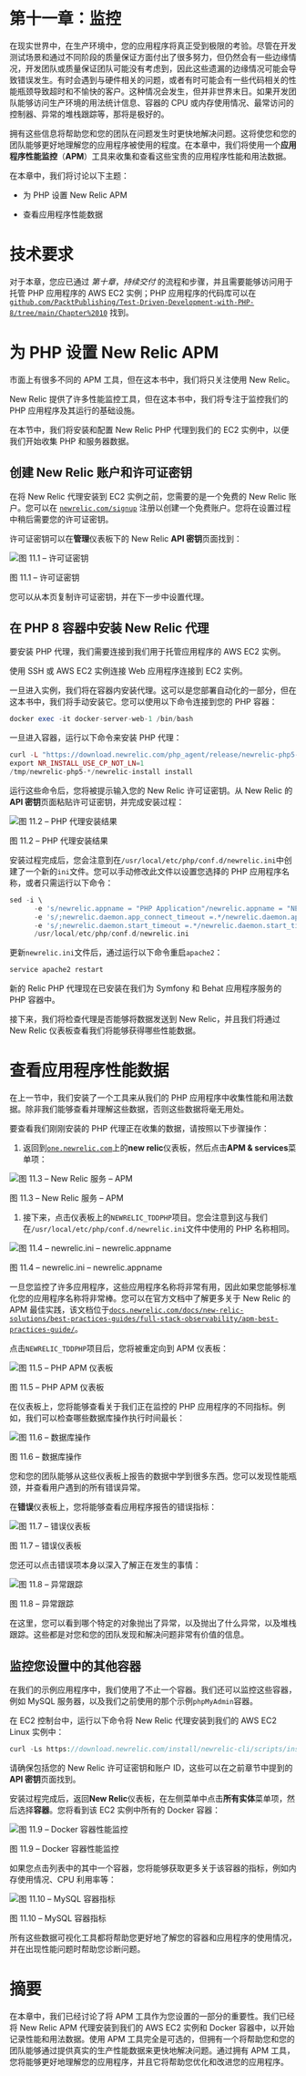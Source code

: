 

# 第十一章：监控

在现实世界中，在生产环境中，您的应用程序将真正受到极限的考验。尽管在开发测试场景和通过不同阶段的质量保证方面付出了很多努力，但仍然会有一些边缘情况，开发团队或质量保证团队可能没有考虑到，因此这些遗漏的边缘情况可能会导致错误发生。有时会遇到与硬件相关的问题，或者有时可能会有一些代码相关的性能瓶颈导致超时和不愉快的客户。这种情况会发生，但并非世界末日。如果开发团队能够访问生产环境的用法统计信息、容器的 CPU 或内存使用情况、最常访问的控制器、异常的堆栈跟踪等，那将是极好的。

拥有这些信息将帮助您和您的团队在问题发生时更快地解决问题。这将使您和您的团队能够更好地理解您的应用程序被使用的程度。在本章中，我们将使用一个**应用程序性能监控**（**APM**）工具来收集和查看这些宝贵的应用程序性能和用法数据。

在本章中，我们将讨论以下主题：

+   为 PHP 设置 New Relic APM

+   查看应用程序性能数据

# 技术要求

对于本章，您应已通过 *第十章*，*持续交付* 的流程和步骤，并且需要能够访问用于托管 PHP 应用程序的 AWS EC2 实例；PHP 应用程序的代码库可以在 [`github.com/PacktPublishing/Test-Driven-Development-with-PHP-8/tree/main/Chapter%2010`](https://github.com/PacktPublishing/Test-Driven-Development-with-PHP-8/tree/main/Chapter%2010) 找到。

# 为 PHP 设置 New Relic APM

市面上有很多不同的 APM 工具，但在这本书中，我们将只关注使用 New Relic。

New Relic 提供了许多性能监控工具，但在这本书中，我们将专注于监控我们的 PHP 应用程序及其运行的基础设施。

在本节中，我们将安装和配置 New Relic PHP 代理到我们的 EC2 实例中，以便我们开始收集 PHP 和服务器数据。

## 创建 New Relic 账户和许可证密钥

在将 New Relic 代理安装到 EC2 实例之前，您需要的是一个免费的 New Relic 账户。您可以在 [`newrelic.com/signup`](https://newrelic.com/signup) 注册以创建一个免费账户。您将在设置过程中稍后需要您的许可证密钥。

许可证密钥可以在**管理**仪表板下的 New Relic **API 密钥**页面找到：

![图 11.1 – 许可证密钥](img/Figure_11.01_B18318.jpg)

图 11.1 – 许可证密钥

您可以从本页复制许可证密钥，并在下一步中设置代理。

## 在 PHP 8 容器中安装 New Relic 代理

要安装 PHP 代理，我们需要连接到我们用于托管应用程序的 AWS EC2 实例。

使用 SSH 或 AWS EC2 实例连接 Web 应用程序连接到 EC2 实例。

一旦进入实例，我们将在容器内安装代理。这可以是您部署自动化的一部分，但在这本书中，我们将手动安装它。您可以使用以下命令连接到您的 PHP 容器：

```php
docker exec -it docker-server-web-1 /bin/bash
```

一旦进入容器，运行以下命令来安装 PHP 代理：

```php
curl -L "https://download.newrelic.com/php_agent/release/newrelic-php5-10.2.0.314-linux.tar.gz" | tar -C /tmp -zx
export NR_INSTALL_USE_CP_NOT_LN=1
/tmp/newrelic-php5-*/newrelic-install install
```

运行这些命令后，您将被提示输入您的 New Relic 许可证密钥。从 New Relic 的**API 密钥**页面粘贴许可证密钥，并完成安装过程：

![图 11.2 – PHP 代理安装结果](img/Figure_11.02_B18318.jpg)

图 11.2 – PHP 代理安装结果

安装过程完成后，您会注意到在`/usr/local/etc/php/conf.d/newrelic.ini`中创建了一个新的`ini`文件。您可以手动修改此文件以设置您选择的 PHP 应用程序名称，或者只需运行以下命令：

```php
sed -i \
      -e 's/newrelic.appname = "PHP Application"/newrelic.appname = "NEWRELIC_TDDPHP"/' \
      -e 's/;newrelic.daemon.app_connect_timeout =.*/newrelic.daemon.app_connect_timeout=15s/' \
      -e 's/;newrelic.daemon.start_timeout =.*/newrelic.daemon.start_timeout=5s/' \
      /usr/local/etc/php/conf.d/newrelic.ini
```

更新`newrelic.ini`文件后，通过运行以下命令重启`apache2`：

```php
service apache2 restart
```

新的 Relic PHP 代理现在已安装在我们为 Symfony 和 Behat 应用程序服务的 PHP 容器中。

接下来，我们将检查代理是否能够将数据发送到 New Relic，并且我们将通过 New Relic 仪表板查看我们将能够获得哪些性能数据。

# 查看应用程序性能数据

在上一节中，我们安装了一个工具来从我们的 PHP 应用程序中收集性能和用法数据。除非我们能够查看并理解这些数据，否则这些数据将毫无用处。

要查看我们刚刚安装的 PHP 代理正在收集的数据，请按照以下步骤操作：

1.  返回到[`one.newrelic.com`](https://one.newrelic.com)上的**new relic**仪表板，然后点击**APM & services**菜单项：

![图 11.3 – New Relic 服务 – APM](img/Figure_11.03_B18318.jpg)

图 11.3 – New Relic 服务 – APM

1.  接下来，点击仪表板上的`NEWRELIC_TDDPHP`项目。您会注意到这与我们在`/usr/local/etc/php/conf.d/newrelic.ini`文件中使用的 PHP 名称相同。

![图 11.4 – newrelic.ini – newrelic.appname](img/Figure_11.04_B18318.jpg)

图 11.4 – newrelic.ini – newrelic.appname

一旦您监控了许多应用程序，这些应用程序名称将非常有用，因此如果您能够标准化您的应用程序名称将非常棒。您可以在官方文档中了解更多关于 New Relic 的 APM 最佳实践，该文档位于[`docs.newrelic.com/docs/new-relic-solutions/best-practices-guides/full-stack-observability/apm-best-practices-guide/`](https://docs.newrelic.com/docs/new-relic-solutions/best-practices-guides/full-stack-observability/apm-best-practices-guide/)。

点击`NEWRELIC_TDDPHP`项目后，您将被重定向到 APM 仪表板：

![图 11.5 – PHP APM 仪表板](img/Figure_11.05_B18318.jpg)

图 11.5 – PHP APM 仪表板

在仪表板上，您将能够查看关于我们正在监控的 PHP 应用程序的不同指标。例如，我们可以检查哪些数据库操作执行时间最长：

![图 11.6 – 数据库操作](img/Figure_11.06_B18318.jpg)

图 11.6 – 数据库操作

您和您的团队能够从这些仪表板上报告的数据中学到很多东西。您可以发现性能瓶颈，并查看用户遇到的所有错误异常。

在**错误**仪表板上，您将能够查看应用程序报告的错误指标：

![图 11.7 – 错误仪表板](img/Figure_11.07_B18318.jpg)

图 11.7 – 错误仪表板

您还可以点击错误项本身以深入了解正在发生的事情：

![图 11.8 – 异常跟踪](img/Figure_11.08_B18318.jpg)

图 11.8 – 异常跟踪

在这里，您可以看到哪个特定的对象抛出了异常，以及抛出了什么异常，以及堆栈跟踪。这些都是对您和您的团队发现和解决问题非常有价值的信息。

## 监控您设置中的其他容器

在我们的示例应用程序中，我们使用了不止一个容器。我们还可以监控这些容器，例如 MySQL 服务器，以及我们之前使用的那个示例`phpMyAdmin`容器。

在 EC2 控制台中，运行以下命令将 New Relic 代理安装到我们的 AWS EC2 Linux 实例中：

```php
curl -Ls https://download.newrelic.com/install/newrelic-cli/scripts/install.sh | bash && sudo NEW_RELIC_API_KEY=<your licence key> NEW_RELIC_ACCOUNT_ID=<your account id> /usr/local/bin/newrelic install -n logs-integration
```

请确保包括您的 New Relic 许可证密钥和账户 ID，这些可以在之前章节中提到的**API 密钥**页面找到。

安装过程完成后，返回**New Relic**仪表板，在左侧菜单中点击**所有实体**菜单项，然后选择**容器**。您将看到该 EC2 实例中所有的 Docker 容器：

![图 11.9 – Docker 容器性能监控](img/Figure_11.09_B18318.jpg)

图 11.9 – Docker 容器性能监控

如果您点击列表中的其中一个容器，您将能够获取更多关于该容器的指标，例如内存使用情况、CPU 利用率等：

![图 11.10 – MySQL 容器指标](img/Figure_11.10_B18318.jpg)

图 11.10 – MySQL 容器指标

所有这些数据可视化工具都将帮助您更好地了解您的容器和应用程序的使用情况，并在出现性能问题时帮助您诊断问题。

# 摘要

在本章中，我们已经讨论了将 APM 工具作为您设置的一部分的重要性。我们已经将 New Relic APM 代理安装到我们的 AWS EC2 实例和 Docker 容器中，以开始记录性能和用法数据。使用 APM 工具完全是可选的，但拥有一个将帮助您和您的团队能够通过提供真实的生产性能数据来更快地解决问题。通过拥有 APM 工具，您将能够更好地理解您的应用程序，并且它将帮助您优化和改进您的应用程序。
